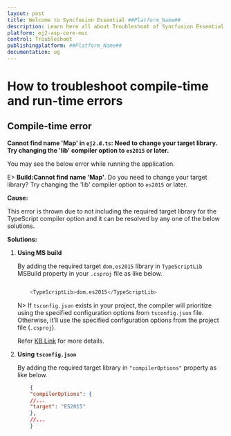 ```yaml
---
layout: post
title: Welcome to Syncfusion Essential ##Platform_Name##
description: Learn here all about Troubleshoot of Syncfusion Essential ##Platform_Name## widgets based on HTML5 and jQuery.
platform: ej2-asp-core-mvc
control: Troubleshoot
publishingplatform: ##Platform_Name##
documentation: ug
---
```


# How to troubleshoot compile-time and run-time errors

## Compile-time error

**Cannot find name 'Map' in `ej2.d.ts`: Need to change your target library. Try changing the 'lib' compiler option to `es2015` or later.**

You may see the below error while running the application.

 E> **Build:Cannot find name 'Map'**. Do you need to change your target library? Try changing the 'lib' compiler option to `es2015` or later.

**Cause:**

This error is thrown due to not including the required target library for the TypeScript compiler option and it can be resolved by any one of the below solutions.

**Solutions:**

1. **Using MS build**

    By adding the required target `dom,es2015` library in `TypeScriptLib` MSBuild property in your `.csproj` file as like below.

    ```cs

        <TypeScriptLib>dom,es2015</TypeScriptLib>
    ```

    N> If `tsconfig.json` exists in your project, the compiler will prioritize using the specified configuration options from `tsconfig.json` file. Otherwise, it’ll use the specified configuration options from the project file (`.csproj`).

    Refer [KB Link](https://www.syncfusion.com/kb/10136/typescript-library-upgrade-in-asp-net-mvc-project) for more details.

2. **Using `tsconfig.json`**

    By adding the required target library in `"compilerOptions"` property as like below.

    ```json
        {
        "compilerOptions": {  
        //...  
        "target": "ES2015"  
        },  
        //...  
        }
    ```
